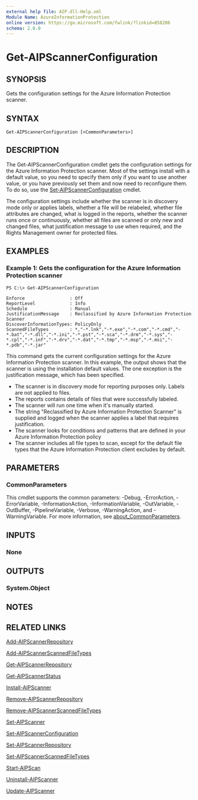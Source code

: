 ```yaml
---
external help file: AIP.dll-Help.xml
Module Name: AzureInformationProtection
online version: https://go.microsoft.com/fwlink/?linkid=858206
schema: 2.0.0
---
```


# Get-AIPScannerConfiguration

## SYNOPSIS
Gets the configuration settings for the Azure Information Protection scanner.

## SYNTAX

```
Get-AIPScannerConfiguration [<CommonParameters>]
```

## DESCRIPTION
The Get-AIPScannerConfiguration cmdlet gets the configuration settings for the Azure Information Protection scanner. Most of the settings install with a default value, so you need to specify them only if you want to use another value, or you have previously set them and now need to reconfigure them. To do so, use the [Set-AIPScannerConfiguration](./Set-AIPScannerConfiguration.md) cmdlet.

The configuration settings include whether the scanner is in discovery mode only or applies labels, whether a file will be relabeled, whether file attributes are changed, what is logged in the reports, whether the scanner runs once or continuously, whether all files are scanned or only new and changed files, what justification message to use when required, and the Rights Management owner for protected files.

## EXAMPLES

### Example 1: Gets the configuration for the Azure Information Protection scanner
```
PS C:\> Get-AIPScannerConfiguration

Enforce	             	: Off
ReportLevel          	: Info
Schedule             	: Manual
JustificationMessage 	: Reclassified by Azure Information Protection Scanner
DiscoverInformationTypes: PolicyOnly
ScannedFileTypes		: *,"-*.lnk","-*.exe","-*.com","-*.cmd","-*.bat","-*.dll","-*.ini","-*.pst","-*.sca","-*.drm","-*.sys","-*.cpl","-*.inf","-*.drv","-*.dat","-*.tmp","-*.msp","-*.msi","-*.pdb","-*.jar"
```

This command gets the current configuration settings for the Azure Information Protection scanner. In this example, the output shows that the scanner is using the installation default values. The one exception is the justification message, which has been specified.

- The scanner is in discovery mode for reporting purposes only. Labels are not applied to files.
- The reports contains details of files that were successfully labeled.
- The scanner will run one time when it's manually started. 
- The string "Reclassified by Azure Information Protection Scanner" is supplied and logged when the scanner applies a label that requires justification.
- The scanner looks for conditions and patterns that are defined in your Azure Information Protection policy
- The scanner includes all file types to scan, except for the default file types that the Azure Information Protection client excludes by default.

## PARAMETERS

### CommonParameters
This cmdlet supports the common parameters: -Debug, -ErrorAction, -ErrorVariable, -InformationAction, -InformationVariable, -OutVariable, -OutBuffer, -PipelineVariable, -Verbose, -WarningAction, and -WarningVariable.
For more information, see [about_CommonParameters](https://go.microsoft.com/fwlink/?LinkID=113216).

## INPUTS

### None

## OUTPUTS

### System.Object

## NOTES

## RELATED LINKS

[Add-AIPScannerRepository](./Add-AIPScannerRepository.md)

[Add-AIPScannerScannedFileTypes](Add-AIPScannerScannedFileTypes.md)

[Get-AIPScannerRepository](./Get-AIPScannerRepository.md)

[Get-AIPScannerStatus](./Get-AIPScannerStatus.md)

[Install-AIPScanner](./Install-AIPScanner.md)

[Remove-AIPScannerRepository](./Remove-AIPScannerRepository.md)

[Remove-AIPScannerScannedFileTypes](./Remove-AIPScannerScannedFileTypes )

[Set-AIPScanner](./Set-AIPScanner.md)

[Set-AIPScannerConfiguration](./Set-AIPScannerConfiguration)

[Set-AIPScannerRepository](./Set-AIPScannerRepository.md)

[Set-AIPScannerScannedFileTypes](./Set-AIPScannerRepository.md)

[Start-AIPScan](./Start-AIPScan.md)

[Uninstall-AIPScanner](./Uninstall-AIPScanner.md)

[Update-AIPScanner](./Update-AIPScanner)

